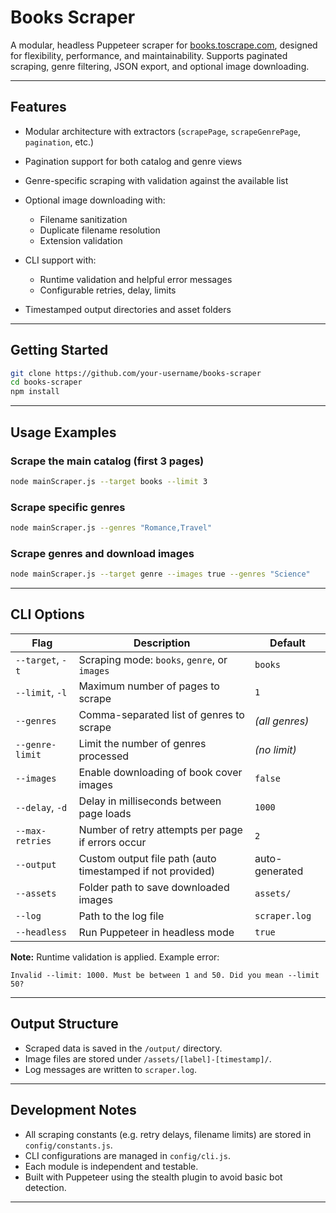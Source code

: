 # Books Scraper

A modular, headless Puppeteer scraper for [books.toscrape.com](https://books.toscrape.com/), designed for flexibility, performance, and maintainability. Supports paginated scraping, genre filtering, JSON export, and optional image downloading.

---

## Features

* Modular architecture with extractors (`scrapePage`, `scrapeGenrePage`, `pagination`, etc.)
* Pagination support for both catalog and genre views
* Genre-specific scraping with validation against the available list
* Optional image downloading with:

  * Filename sanitization
  * Duplicate filename resolution
  * Extension validation

* CLI support with:

  * Runtime validation and helpful error messages
  * Configurable retries, delay, limits
  
* Timestamped output directories and asset folders

---

## Getting Started

```bash
git clone https://github.com/your-username/books-scraper
cd books-scraper
npm install
```

---

## Usage Examples

### Scrape the main catalog (first 3 pages)

```bash
node mainScraper.js --target books --limit 3
```

### Scrape specific genres

```bash
node mainScraper.js --genres "Romance,Travel"
```

### Scrape genres and download images

```bash
node mainScraper.js --target genre --images true --genres "Science"
```

---

## CLI Options

| Flag             | Description                                                | Default        |
| ---------------- | ---------------------------------------------------------- | -------------- |
| `--target`, `-t` | Scraping mode: `books`, `genre`, or `images`               | `books`        |
| `--limit`, `-l`  | Maximum number of pages to scrape                          | `1`            |
| `--genres`       | Comma-separated list of genres to scrape                   | *(all genres)* |
| `--genre-limit`  | Limit the number of genres processed                       | *(no limit)*   |
| `--images`       | Enable downloading of book cover images                    | `false`        |
| `--delay`, `-d`  | Delay in milliseconds between page loads                   | `1000`         |
| `--max-retries`  | Number of retry attempts per page if errors occur          | `2`            |
| `--output`       | Custom output file path (auto timestamped if not provided) | auto-generated |
| `--assets`       | Folder path to save downloaded images                      | `assets/`      |
| `--log`          | Path to the log file                                       | `scraper.log`  |
| `--headless`     | Run Puppeteer in headless mode                             | `true`         |

**Note:** Runtime validation is applied. Example error:

```
Invalid --limit: 1000. Must be between 1 and 50. Did you mean --limit 50?
```

---

## Output Structure

* Scraped data is saved in the `/output/` directory.
* Image files are stored under `/assets/[label]-[timestamp]/`.
* Log messages are written to `scraper.log`.

---

## Development Notes

* All scraping constants (e.g. retry delays, filename limits) are stored in `config/constants.js`.
* CLI configurations are managed in `config/cli.js`.
* Each module is independent and testable.
* Built with Puppeteer using the stealth plugin to avoid basic bot detection.

---

